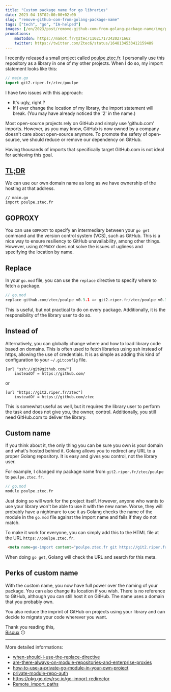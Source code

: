 ```yaml
---
title: "Custom package name for go libraries"
date: 2023-04-18T02:00:00+02:00
slug: "remove-github-com-from-golang-package-name"
tags: ["tech", "go", "IA-helped"]
images: [/en/2023/post/remove-github-com-from-golang-package-name/img/promotion-material.png]
promotions:
    mastodon: https://mamot.fr/@ztec/110217173420271662
    twitter: https://twitter.com/Ztec6/status/1648134533412159489
---
```


I recently released a small project called [poulpe.ztec.fr](https://poulpe.ztec.fr). 
I personally use this repository as a library in one of my other projects. When I do so, my import statement looks like this:

```go
// main.go
import git2.riper.fr/ztec/poulpe
```

I have two issues with this approach:
 - It's ugly, right ?
 - If I ever change the location of my library, the import statement will break. (You may have already noticed the '2' in the name.)

Most open-source projects rely on GitHub and simply use 'github.com' imports. 
However, as you may know, GitHub is now owned by a company doesn't care about open-source anymore. 
To promote the safety of open-source, we should reduce or remove our dependency on GitHub.

Having thousands of imports that specifically target GitHub.com is not ideal for achieving this goal.


## [TL;DR](#custom-name)
We can use our own domain name as long as we have ownership of the hosting at that address.
```text
// main.go
import poulpe.ztec.fr
```

## GOPROXY 

You can use `GOPROXY` to specify an intermediary between your `go get` command and the version control system (VCS), such as GitHub. 
This is a nice way to ensure resiliency to GitHub unavailability, among other things.
However, using `GOPROXY` does not solve the issues of ugliness and specifying the location by name.

## Replace

In your `go.mod` file, you can use the `replace` directive to specify where to fetch a package.

```go
// go.mod
replace github.com/ztec/poulpe v0.3.1 => git2.riper.fr/ztec/poulpe v0.3.1
```

This is useful, but not practical to do on every package. Additionally, it is the responsibility of the library user to do so.

## Instead of

Alternatively, you can globally change where and how to load library code based on domains. This is often used to fetch
libraries using ssh instead of https, allowing the use of credentials. It is as simple as adding this kind of configuration to your `~/.gitconfig` file.


```text
[url "ssh://git@github.com/"]
	insteadOf = https://github.com/
```

or

```text
[url "https://git2.riper.fr/ztec"]
	insteadOf = https://github.com/ztec
```

This is somewhat useful as well, but it requires the library user to perform the task and does not give you, the owner, control. 
Additionally, you still need GitHub.com to deliver the library.

## Custom name

If you think about it, the only thing you can be sure you own is your domain and what's hosted behind it. Golang allows 
you to redirect any URL to a proper Golang repository. It is easy and gives you control, not the library user.

For example, I changed my package name from `git2.riper.fr/ztec/poulpe` to `poulpe.ztec.fr`.

```go
// go.mod
module poulpe.ztec.fr
```

Just doing so will work for the project itself. However, anyone who wants to use your library won't be able to use it with the new name.
Worse, they will probably have a nightmare to use it as Golang checks the name of the module in the `go.mod` file against the import name 
and fails if they do not match.

To make it work for everyone, you can simply add this to the HTML file at the URL `https://poulpe.ztec.fr`.

```html
 <meta name=go-import content="poulpe.ztec.fr git https://git2.riper.fr/ztec/poulpe.git">
```

When doing `go get`, Golang will check the URL and search for this meta.

## Perks of custom name
With the custom name, you now have full power over the naming of your package. You can also change its location if you wish. 
There is no reference to GitHub, although you can still host it on GitHub. 
The name uses a domain that you probably own.

You also reduce the imprint of GitHub on projects using your library and can decide to migrate your code wherever you want.

Thank you reading this,\
[Bisoux](/page/bisoux) :kissing:

---
More detailed informations:
 - [when-should-i-use-the-replace-directive](https://github.com/golang/go/wiki/Modules#when-should-i-use-the-replace-directive)
 - [are-there-always-on-module-repositories-and-enterprise-proxies](https://github.com/golang/go/wiki/Modules#are-there-always-on-module-repositories-and-enterprise-proxies)
 - [how-to-use-a-private-go-module-in-your-own-project](https://www.digitalocean.com/community/tutorials/how-to-use-a-private-go-module-in-your-own-project)
 - [private-module-repo-auth](https://go.dev/ref/mod#private-module-repo-auth)
 - https://pkg.go.dev/rsc.io/go-import-redirector
 - [Remote_import_paths](https://pkg.go.dev/cmd/go#hdr-Remote_import_paths)
